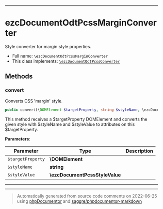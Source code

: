 ***

# ezcDocumentOdtPcssMarginConverter

Style converter for margin style properties.



* Full name: `\ezcDocumentOdtPcssMarginConverter`
* This class implements:
[`\ezcDocumentOdtPcssConverter`](./ezcDocumentOdtPcssConverter.md)




## Methods


### convert

Converts CSS 'margin' style.

```php
public convert(\DOMElement $targetProperty, string $styleName, \ezcDocumentPcssStyleValue $styleValue): mixed
```

This method receives a $targetProperty DOMElement and converts the given
style with $styleName and $styleValue to attributes on this
$targetProperty.






**Parameters:**

| Parameter | Type | Description |
|-----------|------|-------------|
| `$targetProperty` | **\DOMElement** |  |
| `$styleName` | **string** |  |
| `$styleValue` | **\ezcDocumentPcssStyleValue** |  |




***


***
> Automatically generated from source code comments on 2022-06-25 using [phpDocumentor](http://www.phpdoc.org/) and [saggre/phpdocumentor-markdown](https://github.com/Saggre/phpDocumentor-markdown)
